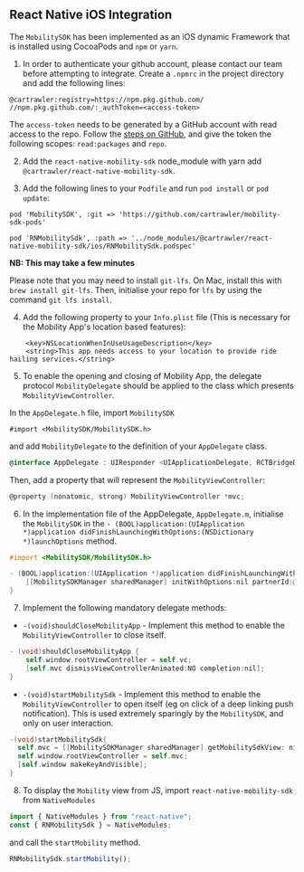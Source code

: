 ## React Native iOS Integration

The `MobilitySDK` has been implemented as an iOS dynamic Framework that is installed using CocoaPods and `npm` or `yarn`.

1. In order to authenticate your github account, please contact our team before attempting to integrate. Create a `.npmrc` in the project directory and add the following lines:

```
@cartrawler:registry=https://npm.pkg.github.com/
//npm.pkg.github.com/:_authToken=<access-token>
```

The `access-token` needs to be generated by a GitHub account with read access to the repo. Follow the [steps on GitHub](https://help.github.com/en/github/authenticating-to-github/creating-a-personal-access-token-for-the-command-line#creating-a-token), and give the token the following scopes: `read:packages` and `repo`.

2. Add the `react-native-mobility-sdk` node_module with yarn add `@cartrawler/react-native-mobility-sdk`.

3. Add the following lines to your `Podfile` and run `pod install` or `pod update`:

```
pod 'MobilitySDK', :git => 'https://github.com/cartrawler/mobility-sdk-pods'

pod 'RNMobilitySdk', :path => '../node_modules/@cartrawler/react-native-mobility-sdk/ios/RNMobilitySdk.podspec'
```

**NB: This may take a few minutes**

Please note that you may need to install `git-lfs`. On Mac, install this with `brew install git-lfs`. Then, initialise your repo for `lfs` by using the command `git lfs install`.

4. Add the following property to your `Info.plist` file (This is necessary for the Mobility App's location based features):

```
    <key>NSLocationWhenInUseUsageDescription</key>
    <string>This app needs access to your location to provide ride hailing services.</string>
```

5. To enable the opening and closing of Mobility App, the delegate protocol `MobilityDelegate` should be applied to the class which presents `MobilityViewController`.

In the `AppDelegate.h` file, import `MobilitySDK`

```
#import <MobilitySDK/MobilitySDK.h>
```

and add `MobilityDelegate` to the definition of your `AppDelegate` class.

```objectivec
@interface AppDelegate : UIResponder <UIApplicationDelegate, RCTBridgeDelegate, MobilityDelegate>
```

Then, add a property that will represent the `MobilityViewController`:

```objectivec
@property (nonatomic, strong) MobilityViewController *mvc;
```

6. In the implementation file of the AppDelegate, `AppDelegate.m`, initialise the `MobilitySDK` in the `- (BOOL)application:(UIApplication *)application didFinishLaunchingWithOptions:(NSDictionary *)launchOptions` method.

```objectivec
#import <MobilitySDK/MobilitySDK.h>

- (BOOL)application:(UIApplication *)application didFinishLaunchingWithOptions:(NSDictionary *)launchOptions {
    [[MobilitySDKManager sharedManager] initWithOptions:nil partnerId:@"<partner-id>";
}
```

7. Implement the following mandatory delegate methods:

- `-(void)shouldCloseMobilityApp` - Implement this method to enable the `MobilityViewController` to close itself.

```objectivec
- (void)shouldCloseMobilityApp {
    self.window.rootViewController = self.vc;
    [self.mvc dismissViewControllerAnimated:NO completion:nil];
}
```

- `-(void)startMobilitySdk` - Implement this method to enable the `MobilityViewController` to open itself (eg on click of a deep linking push notification). This is used extremely sparingly by the `MobilitySDK`, and only on user interaction.

```objectivec
-(void)startMobilitySdk{
  self.mvc = [[MobilitySDKManager sharedManager] getMobilitySdkView: nil];
  self.window.rootViewController = self.mvc;
  [self.window makeKeyAndVisible];
}
```

8. To display the `Mobility` view from JS, import `react-native-mobility-sdk` from `NativeModules`

```javascript
import { NativeModules } from "react-native";
const { RNMobilitySdk } = NativeModules;
```

and call the `startMobility` method.

```javascript
RNMobilitySdk.startMobility();
```
